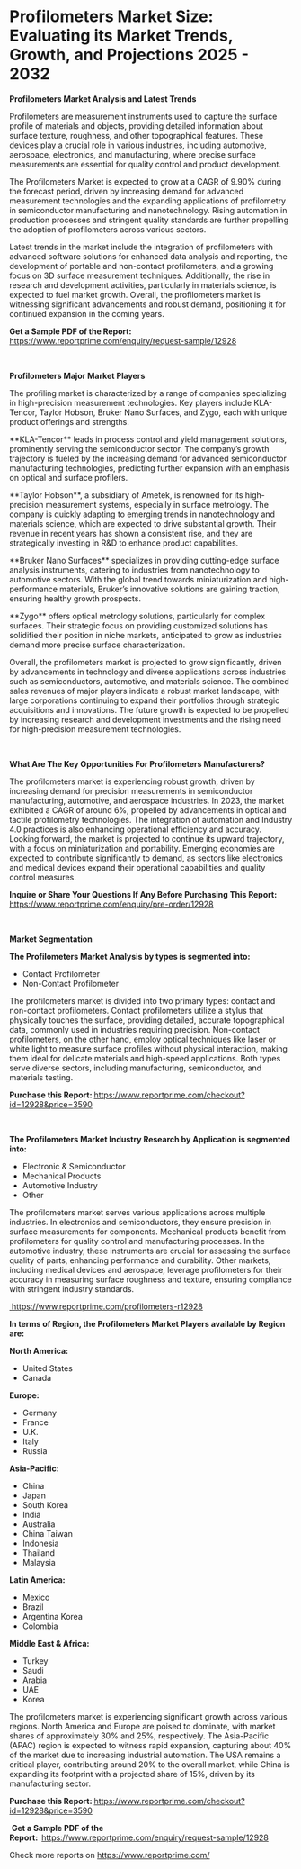 <p><h1>Profilometers Market Size: Evaluating its Market Trends, Growth, and Projections 2025 - 2032</h1></p><p><strong>Profilometers Market Analysis and Latest Trends</strong></p>
<p><p>Profilometers are measurement instruments used to capture the surface profile of materials and objects, providing detailed information about surface texture, roughness, and other topographical features. These devices play a crucial role in various industries, including automotive, aerospace, electronics, and manufacturing, where precise surface measurements are essential for quality control and product development.</p><p>The Profilometers Market is expected to grow at a CAGR of 9.90% during the forecast period, driven by increasing demand for advanced measurement technologies and the expanding applications of profilometry in semiconductor manufacturing and nanotechnology. Rising automation in production processes and stringent quality standards are further propelling the adoption of profilometers across various sectors. </p><p>Latest trends in the market include the integration of profilometers with advanced software solutions for enhanced data analysis and reporting, the development of portable and non-contact profilometers, and a growing focus on 3D surface measurement techniques. Additionally, the rise in research and development activities, particularly in materials science, is expected to fuel market growth. Overall, the profilometers market is witnessing significant advancements and robust demand, positioning it for continued expansion in the coming years.</p></p>
<p><strong>Get a Sample PDF of the Report:&nbsp;</strong> <a href="https://www.reportprime.com/enquiry/request-sample/12928?utm_campaign=3164&utm_medium=2&utm_source=Github&utm_content=ia&utm_term=19032025&utm_id=profilometers">https://www.reportprime.com/enquiry/request-sample/12928</a></p>
<p>&nbsp;</p>
<p><strong>Profilometers Major Market Players</strong></p>
<p><p>The profiling market is characterized by a range of companies specializing in high-precision measurement technologies. Key players include KLA-Tencor, Taylor Hobson, Bruker Nano Surfaces, and Zygo, each with unique product offerings and strengths.</p><p>**KLA-Tencor** leads in process control and yield management solutions, prominently serving the semiconductor sector. The company’s growth trajectory is fueled by the increasing demand for advanced semiconductor manufacturing technologies, predicting further expansion with an emphasis on optical and surface profilers.</p><p>**Taylor Hobson**, a subsidiary of Ametek, is renowned for its high-precision measurement systems, especially in surface metrology. The company is quickly adapting to emerging trends in nanotechnology and materials science, which are expected to drive substantial growth. Their revenue in recent years has shown a consistent rise, and they are strategically investing in R&D to enhance product capabilities.</p><p>**Bruker Nano Surfaces** specializes in providing cutting-edge surface analysis instruments, catering to industries from nanotechnology to automotive sectors. With the global trend towards miniaturization and high-performance materials, Bruker’s innovative solutions are gaining traction, ensuring healthy growth prospects.</p><p>**Zygo** offers optical metrology solutions, particularly for complex surfaces. Their strategic focus on providing customized solutions has solidified their position in niche markets, anticipated to grow as industries demand more precise surface characterization.</p><p>Overall, the profilometers market is projected to grow significantly, driven by advancements in technology and diverse applications across industries such as semiconductors, automotive, and materials science. The combined sales revenues of major players indicate a robust market landscape, with large corporations continuing to expand their portfolios through strategic acquisitions and innovations. The future growth is expected to be propelled by increasing research and development investments and the rising need for high-precision measurement technologies.</p></p>
<p>&nbsp;</p>
<p><strong>What Are The Key Opportunities For Profilometers Manufacturers?</strong></p>
<p><p>The profilometers market is experiencing robust growth, driven by increasing demand for precision measurements in semiconductor manufacturing, automotive, and aerospace industries. In 2023, the market exhibited a CAGR of around 6%, propelled by advancements in optical and tactile profilometry technologies. The integration of automation and Industry 4.0 practices is also enhancing operational efficiency and accuracy. Looking forward, the market is projected to continue its upward trajectory, with a focus on miniaturization and portability. Emerging economies are expected to contribute significantly to demand, as sectors like electronics and medical devices expand their operational capabilities and quality control measures.</p></p>
<p><strong>Inquire or Share Your Questions If Any Before Purchasing This Report:</strong> <a href="https://www.reportprime.com/enquiry/pre-order/12928?utm_campaign=3164&utm_medium=2&utm_source=Github&utm_content=ia&utm_term=19032025&utm_id=profilometers">https://www.reportprime.com/enquiry/pre-order/12928</a></p>
<p>&nbsp;</p>
<p><strong>Market Segmentation</strong></p>
<p><strong>The Profilometers Market Analysis by types is segmented into:</strong></p>
<p><ul><li>Contact Profilometer</li><li>Non-Contact Profilometer</li></ul></p>
<p><p>The profilometers market is divided into two primary types: contact and non-contact profilometers. Contact profilometers utilize a stylus that physically touches the surface, providing detailed, accurate topographical data, commonly used in industries requiring precision. Non-contact profilometers, on the other hand, employ optical techniques like laser or white light to measure surface profiles without physical interaction, making them ideal for delicate materials and high-speed applications. Both types serve diverse sectors, including manufacturing, semiconductor, and materials testing.</p></p>
<p><strong>Purchase this Report:&nbsp;</strong><a href="https://www.reportprime.com/checkout?id=12928&price=3590&utm_campaign=3164&utm_medium=2&utm_source=Github&utm_content=ia&utm_term=19032025&utm_id=profilometers">https://www.reportprime.com/checkout?id=12928&price=3590</a></p>
<p>&nbsp;</p>
<p><strong>The Profilometers Market Industry Research by Application is segmented into:</strong></p>
<p><ul><li>Electronic & Semiconductor</li><li>Mechanical Products</li><li>Automotive Industry</li><li>Other</li></ul></p>
<p><p>The profilometers market serves various applications across multiple industries. In electronics and semiconductors, they ensure precision in surface measurements for components. Mechanical products benefit from profilometers for quality control and manufacturing processes. In the automotive industry, these instruments are crucial for assessing the surface quality of parts, enhancing performance and durability. Other markets, including medical devices and aerospace, leverage profilometers for their accuracy in measuring surface roughness and texture, ensuring compliance with stringent industry standards.</p></p>
<p><a href="https://www.reportprime.com/profilometers-r12928?utm_campaign=3164&utm_medium=2&utm_source=Github&utm_content=ia&utm_term=19032025&utm_id=profilometers">&nbsp;https://www.reportprime.com/profilometers-r12928</a></p>
<p><strong>In terms of Region, the Profilometers Market Players available by Region are:</strong></p>
<p>
    <p> <strong> North America: </strong>
        <ul>
            <li>United States</li>
            <li>Canada</li>
        </ul>
        </p> 
    <p> <strong> Europe: </strong>
        <ul>
            <li>Germany</li>
            <li>France</li>
            <li>U.K.</li>
            <li>Italy</li>
            <li>Russia</li>
        </ul>
        </p> 
    <p> <strong> Asia-Pacific: </strong>
        <ul>
            <li>China</li>
            <li>Japan</li>
            <li>South Korea</li>
            <li>India</li>
            <li>Australia</li>
            <li>China Taiwan</li>
            <li>Indonesia</li>
            <li>Thailand</li>
            <li>Malaysia</li>
        </ul>
        </p> 
    <p> <strong> Latin America: </strong>
        <ul>
            <li>Mexico</li>
            <li>Brazil</li>
            <li>Argentina Korea</li>
            <li>Colombia</li>
        </ul>
        </p> 
    <p> <strong> Middle East & Africa: </strong>
        <ul>
            <li>Turkey</li>
            <li>Saudi</li>
            <li>Arabia</li>
            <li>UAE</li>
            <li>Korea</li>
        </ul>
    </p>
    </p>
<p><p>The profilometers market is experiencing significant growth across various regions. North America and Europe are poised to dominate, with market shares of approximately 30% and 25%, respectively. The Asia-Pacific (APAC) region is expected to witness rapid expansion, capturing about 40% of the market due to increasing industrial automation. The USA remains a critical player, contributing around 20% to the overall market, while China is expanding its footprint with a projected share of 15%, driven by its manufacturing sector.</p></p>
<p><strong>Purchase this Report: </strong><a href="https://www.reportprime.com/checkout?id=12928&price=3590&utm_campaign=3164&utm_medium=2&utm_source=Github&utm_content=ia&utm_term=19032025&utm_id=profilometers">https://www.reportprime.com/checkout?id=12928&price=3590</a></p>
<p>&nbsp;<strong>Get a Sample PDF of the Report:&nbsp;&nbsp;</strong><a href="https://www.reportprime.com/enquiry/request-sample/12928?utm_campaign=3164&utm_medium=2&utm_source=Github&utm_content=ia&utm_term=19032025&utm_id=profilometers">https://www.reportprime.com/enquiry/request-sample/12928</a></p>
<p><strong></strong></p>
<p>Check more reports on <a href="https://www.reportprime.com/?utm_campaign=3164&utm_medium=2&utm_source=Github&utm_content=ia&utm_term=19032025&utm_id=profilometers">https://www.reportprime.com/</a></p>